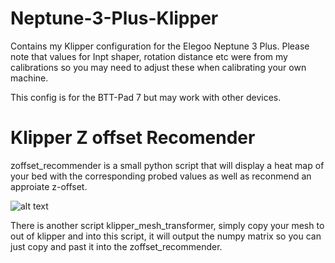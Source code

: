 # Neptune-3-Plus-Klipper
Contains my Klipper configuration for the Elegoo Neptune 3 Plus. Please note that values for Inpt shaper, rotation distance etc were from my calibrations so you may need to adjust these when calibrating your own machine.

This config is for the BTT-Pad 7 but may work with other devices.

# Klipper Z offset Recomender
zoffset_recommender is a small python script that will display a heat map of your bed with the corresponding probed values as well as reconmend an approiate z-offset.

![alt text](https://github.com/Aiddy81/Neptune-3-Plus-Klipper-Config/blob/main/Z-Offset_Recommender/example_heatmap.jpg)

There is another script klipper_mesh_transformer, simply copy your mesh to out of klipper and into this script, it will output the numpy matrix so you can just copy and past it into the zoffset_recommender.

